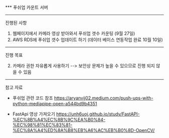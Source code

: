 *** 푸쉬업 카운트 서버


----------
진행된 사항
1. 웹페이지에서 카메라 영상 받아와서 푸쉬업 갯수 카운팅 (9월 27일)
1. AWS RDS에 푸쉬업 갯수 업데이트 하기 (데이터 베이스 연동작업 완료 10월 10일)

---------
진행 목표

2. 카메라 권한 자유롭게 사용하기 --> 보안상 문제가 높을 수 있으므로 진행 되지 않을 수 있음


----------------------------------
참고 자료

- 푸쉬업 관련 코드 참조
https://aryanvij02.medium.com/push-ups-with-python-mediapipe-open-a544bd9b4351

- FastApi 영상 가져오기
https://unh6uoj.github.io/study/FastAPI-%EC%8B%A4%EC%8B%9C%EA%B0%84-%EC%98%81%EC%83%81-%EC%8A%A4%ED%8A%B8%EB%A6%AC%EB%B0%8D-OpenCV/
